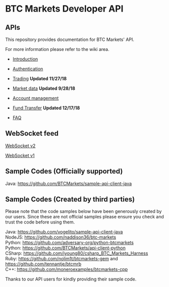 # BTC Markets Developer API


## APIs

This repository provides documentation for BTC Markets' API. 

For more information please refer to the wiki area.  

* [Introduction](https://github.com/BTCMarkets/API/wiki/Introduction)

* [Authentication](https://github.com/BTCMarkets/API/wiki/Authentication)

* [Trading](https://github.com/BTCMarkets/API/wiki/Trading-API) **Updated 11/27/18**

* [Market data](https://github.com/BTCMarkets/API/wiki/Market-data-API) **Updated 9/28/18**
 
* [Account management](https://github.com/BTCMarkets/API/wiki/Account-API)

* [Fund Transfer](https://github.com/BTCMarkets/API/wiki/Fund-Transfer-API) **Updated 12/17/18**

* [FAQ](https://github.com/BTCMarkets/API/wiki/faq)


## WebSocket feed

[WebSocket v2](https://github.com/BTCMarkets/API/wiki/WebSocket-v2)

[WebSocket v1](https://github.com/BTCMarkets/API/wiki/websocket)


## Sample Codes (Officially supported)

Java: https://github.com/BTCMarkets/sample-api-client-java<br />


## Sample Codes (Created by third parties)
Please note that the code samples below have been generously created by our users. Since these are not official samples please ensure you check and trust the code before using them. 

Java: https://github.com/vogelito/sample-api-client-java<br />
NodeJS: https://github.com/naddison36/btc-markets<br />
Python: https://github.com/adversary-org/python-btcmarkets<br />
Python: https://github.com/BTCMarkets/api-client-python<br />
CSharp: https://github.com/jyoung80/csharp_BTC_Markets_Harness<br />
Ruby: https://github.com/nolim1t/btcmarkets-gem and https://github.com/tennantje/btcmrb <br />
C++: https://github.com/moneroexamples/btcmarkets-cpp

Thanks to our API users for kindly providing their sample code. 
